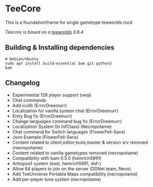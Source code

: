 TeeCore
=========
This is a foundation\frame for single gametype teeworlds mod

*Teecore is based on a [teeworlds](https://github.com/teeworlds) 0.6.4*


**Building & Installing dependencies**
-----------------------
    # Debian/Ubuntu
    sudo apt install build-essential bam git python3
    bam

Changelog
---------------------------

- Experimental 128 player support (veqi)
- Chat commands
- Add iculib (ErrorDreemurr)
- Localization for vanilla system chat (ErrorDreemurr)
- Enity Bug fix (ErrorDreemurr)
- Change languages command bug fix (ErrorDreemurr)
- Localization System (In InfClass) (Necropotame)
- Chat command for Switch languages (FlowerFell-Sans)
- Json Example (FlowerFell-Sans)
- Content related to client,editor,tools,master & version srv removed (necropotame)
- Content related to vanilla gametypes removed (necropotame)
- Compatibility with bam 0.5.0 (heinrich5991)
- Antispoof system (east, heinrich5991, def-)
- Allow 64 players to join on the server (DDNet team, Neox)
- Add TeeUniverse Portable Maps compatibility (necropotame)
- Add per-player tune system (necropotame)
